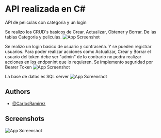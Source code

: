 
# API realizada en C#


API de peliculas con categoria y un login

Se realizo los CRUD's basicos de Crear, Actualizar, Obtener y Borrar.
De las tablas Categoria y peliculas.
![App Screenshot](https://iili.io/J94h7bp.png)

Se realizo un login basico de usuario y contraseña.
Y se pueden registrar usuarios.
Para poder realizar acciones como Actualizar, Crear y Borrar el usuario del token debe ser "admin" de lo contrario no podra realizar acciones en los endponint que lo requieren.
Se implemento seguridad por Bearer Token
![App Screenshot](https://iili.io/J94h5eR.png)

La base de datos es SQL server
![App Screenshot](https://iili.io/J94jZt2.png)

## Authors

- [@CarlosRamirez](https://github.com/sacrabma92)


## Screenshots


![App Screenshot](https://iili.io/J94h5eR.png)
